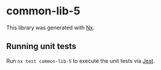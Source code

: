 # common-lib-5

This library was generated with [Nx](https://nx.dev).

## Running unit tests

Run `nx test common-lib-5` to execute the unit tests via [Jest](https://jestjs.io).
